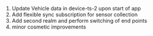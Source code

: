 1. Update Vehicle data in device-ts-2 upon start of app
2. Add flexible sync subscription for sensor collection
3. Add second realm and perform switching of end points
4. minor cosmetic improvements
   
